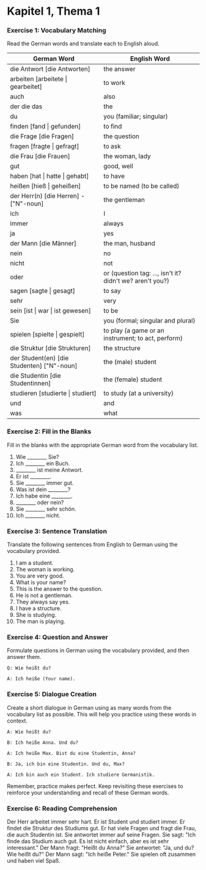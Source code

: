 # Kapitel 1, Thema 1

### Exercise 1: Vocabulary Matching

Read the German words and translate each to English aloud.

| German Word                                  | English Word                                             |
| -------------------------------------------- | -------------------------------------------------------- |
| die Antwort \[die Antworten]                 | the answer                                               |
| arbeiten \[arbeitete \| gearbeitet]          | to work                                                  |
| auch                                         | also                                                     |
| der die das                                  | the                                                      |
| du                                           | you (familiar; singular)                                 |
| finden \[fand \| gefunden]                   | to find                                                  |
| die Frage \[die Fragen]                      | the question                                             |
| fragen \[fragte \| gefragt]                  | to ask                                                   |
| die Frau \[die Frauen]                       | the woman, lady                                          |
| gut                                          | good, well                                               |
| haben \[hat \| hatte \| gehabt]              | to have                                                  |
| heißen \[hieß \| geheißen]                   | to be named (to be called)                               |
| der Herr(n) \[die Herren] -\["N"-noun]       | the gentleman                                            |
| ich                                          | I                                                        |
| immer                                        | always                                                   |
| ja                                           | yes                                                      |
| der Mann \[die Männer]                       | the man, husband                                         |
| nein                                         | no                                                       |
| nicht                                        | not                                                      |
| oder                                         | or (question tag: ..., isn't it? didn't we? aren't you?) |
| sagen \[sagte \| gesagt]                     | to say                                                   |
| sehr                                         | very                                                     |
| sein \[ist \| war \| ist gewesen]            | to be                                                    |
| Sie                                          | you (formal; singular and plural)                        |
| spielen \[spielte \| gespielt]               | to play (a game or an instrument; to act, perform)       |
| die Struktur \[die Strukturen]               | the structure                                            |
| der Student(en) \[die Studenten] \["N"-noun] | the (male) student                                       |
| die Studentin \[die Studentinnen]            | the (female) student                                     |
| studieren \[studierte \| studiert]           | to study (at a university)                               |
| und                                          | and                                                      |
| was                                          | what                                                     |

### Exercise 2: Fill in the Blanks

Fill in the blanks with the appropriate German word from the vocabulary list.

1. Wie \_\_\_\_\_\_\_\_ Sie?
2. Ich \_\_\_\_\_\_\_\_ ein Buch.
3. \_\_\_\_\_\_\_\_ ist meine Antwort.
4. Er ist \_\_\_\_\_\_\_\_.
5. Sie \_\_\_\_\_\_\_\_ immer gut.
6. Was ist dein \_\_\_\_\_\_\_\_?
7. Ich habe eine \_\_\_\_\_\_\_\_.
8. \_\_\_\_\_\_\_\_ oder nein?
9. Sie \_\_\_\_\_\_\_\_ sehr schön.
10. Ich \_\_\_\_\_\_\_\_ nicht.

### Exercise 3: Sentence Translation

Translate the following sentences from English to German using the vocabulary provided.

1. I am a student.
2. The woman is working.
3. You are very good.
4. What is your name?
5. This is the answer to the question.
6. He is not a gentleman.
7. They always say yes.
8. I have a structure.
9. She is studying.
10. The man is playing.

### Exercise 4: Question and Answer

Formulate questions in German using the vocabulary provided, and then answer them.

`Q: Wie heißt du?`&#x20;

`A: Ich heiße (Your name).`

### Exercise 5: Dialogue Creation

Create a short dialogue in German using as many words from the vocabulary list as possible. This will help you practice using these words in context.

`A: Wie heißt du?`&#x20;

`B: Ich heiße Anna. Und du?`&#x20;

`A: Ich heiße Max. Bist du eine Studentin, Anna?`&#x20;

`B: Ja, ich bin eine Studentin. Und du, Max?`&#x20;

`A: Ich bin auch ein Student. Ich studiere Germanistik.`

Remember, practice makes perfect. Keep revisiting these exercises to reinforce your understanding and recall of these German words.

### Exercise 6: Reading Comprehension

Der Herr arbeitet immer sehr hart. Er ist Student und studiert immer. Er findet die Struktur des Studiums gut. Er hat viele Fragen und fragt die Frau, die auch Studentin ist. Sie antwortet immer auf seine Fragen. Sie sagt: "Ich finde das Studium auch gut. Es ist nicht einfach, aber es ist sehr interessant." Der Mann fragt: "Heißt du Anna?" Sie antwortet: "Ja, und du? Wie heißt du?" Der Mann sagt: "Ich heiße Peter." Sie spielen oft zusammen und haben viel Spaß.
